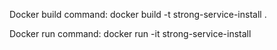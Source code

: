 Docker build command:
docker build -t strong-service-install .

Docker run command:
docker run -it strong-service-install
